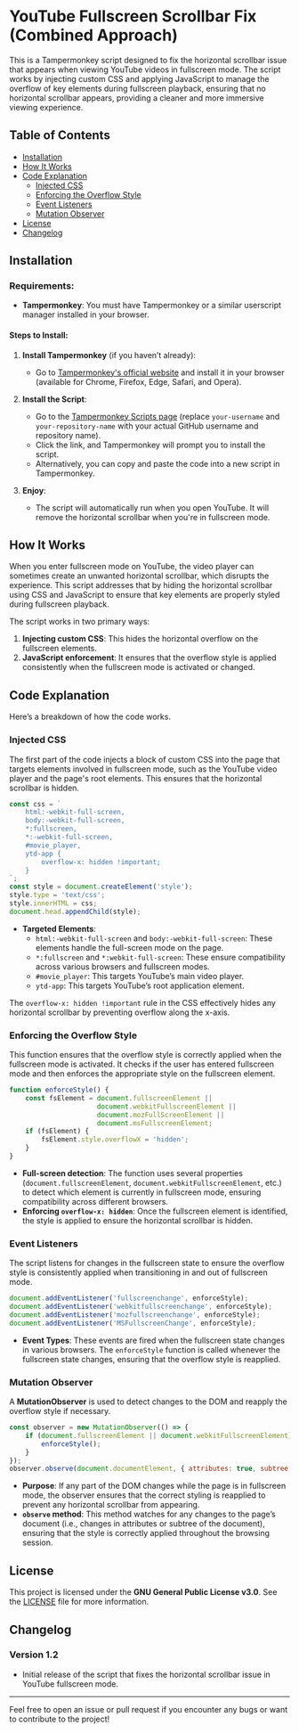 # YouTube Fullscreen Scrollbar Fix (Combined Approach)

This is a Tampermonkey script designed to fix the horizontal scrollbar issue that appears when viewing YouTube videos in fullscreen mode. The script works by injecting custom CSS and applying JavaScript to manage the overflow of key elements during fullscreen playback, ensuring that no horizontal scrollbar appears, providing a cleaner and more immersive viewing experience.

## Table of Contents
- [Installation](#installation)
- [How It Works](#how-it-works)
- [Code Explanation](#code-explanation)
  - [Injected CSS](#injected-css)
  - [Enforcing the Overflow Style](#enforcing-the-overflow-style)
  - [Event Listeners](#event-listeners)
  - [Mutation Observer](#mutation-observer)
- [License](#license)
- [Changelog](#changelog)

## Installation

### Requirements:
- **Tampermonkey**: You must have Tampermonkey or a similar userscript manager installed in your browser.

#### Steps to Install:
1. **Install Tampermonkey** (if you haven’t already):
   - Go to [Tampermonkey's official website](https://www.tampermonkey.net/) and install it in your browser (available for Chrome, Firefox, Edge, Safari, and Opera).
   
2. **Install the Script**:
   - Go to the [Tampermonkey Scripts page](https://github.com/your-username/your-repository-name/raw/main/youtube-fullscreen-scrollbar-fix.user.js) (replace `your-username` and `your-repository-name` with your actual GitHub username and repository name).
   - Click the link, and Tampermonkey will prompt you to install the script.
   - Alternatively, you can copy and paste the code into a new script in Tampermonkey.

3. **Enjoy**:
   - The script will automatically run when you open YouTube. It will remove the horizontal scrollbar when you're in fullscreen mode.

## How It Works

When you enter fullscreen mode on YouTube, the video player can sometimes create an unwanted horizontal scrollbar, which disrupts the experience. This script addresses that by hiding the horizontal scrollbar using CSS and JavaScript to ensure that key elements are properly styled during fullscreen playback.

The script works in two primary ways:
1. **Injecting custom CSS**: This hides the horizontal overflow on the fullscreen elements.
2. **JavaScript enforcement**: It ensures that the overflow style is applied consistently when the fullscreen mode is activated or changed.

## Code Explanation

Here’s a breakdown of how the code works.

### Injected CSS

The first part of the code injects a block of custom CSS into the page that targets elements involved in fullscreen mode, such as the YouTube video player and the page's root elements. This ensures that the horizontal scrollbar is hidden.

```javascript
const css = `
    html:-webkit-full-screen,
    body:-webkit-full-screen,
    *:fullscreen,
    *:-webkit-full-screen,
    #movie_player,
    ytd-app {
        overflow-x: hidden !important;
    }
`;
const style = document.createElement('style');
style.type = 'text/css';
style.innerHTML = css;
document.head.appendChild(style);
```

- **Targeted Elements**:
  - `html:-webkit-full-screen` and `body:-webkit-full-screen`: These elements handle the full-screen mode on the page.
  - `*:fullscreen` and `*:webkit-full-screen`: These ensure compatibility across various browsers and fullscreen modes.
  - `#movie_player`: This targets YouTube’s main video player.
  - `ytd-app`: This targets YouTube’s root application element.
  
The `overflow-x: hidden !important` rule in the CSS effectively hides any horizontal scrollbar by preventing overflow along the x-axis.

### Enforcing the Overflow Style

This function ensures that the overflow style is correctly applied when the fullscreen mode is activated. It checks if the user has entered fullscreen mode and then enforces the appropriate style on the fullscreen element.

```javascript
function enforceStyle() {
    const fsElement = document.fullscreenElement ||
                      document.webkitFullscreenElement ||
                      document.mozFullScreenElement ||
                      document.msFullscreenElement;
    if (fsElement) {
        fsElement.style.overflowX = 'hidden';
    }
}
```

- **Full-screen detection**: The function uses several properties (`document.fullscreenElement`, `document.webkitFullscreenElement`, etc.) to detect which element is currently in fullscreen mode, ensuring compatibility across different browsers.
- **Enforcing `overflow-x: hidden`**: Once the fullscreen element is identified, the style is applied to ensure the horizontal scrollbar is hidden.

### Event Listeners

The script listens for changes in the fullscreen state to ensure the overflow style is consistently applied when transitioning in and out of fullscreen mode.

```javascript
document.addEventListener('fullscreenchange', enforceStyle);
document.addEventListener('webkitfullscreenchange', enforceStyle);
document.addEventListener('mozfullscreenchange', enforceStyle);
document.addEventListener('MSFullscreenChange', enforceStyle);
```

- **Event Types**: These events are fired when the fullscreen state changes in various browsers. The `enforceStyle` function is called whenever the fullscreen state changes, ensuring that the overflow style is reapplied.

### Mutation Observer

A **MutationObserver** is used to detect changes to the DOM and reapply the overflow style if necessary.

```javascript
const observer = new MutationObserver(() => {
    if (document.fullscreenElement || document.webkitFullscreenElement) {
        enforceStyle();
    }
});
observer.observe(document.documentElement, { attributes: true, subtree: true });
```

- **Purpose**: If any part of the DOM changes while the page is in fullscreen mode, the observer ensures that the correct styling is reapplied to prevent any horizontal scrollbar from appearing.
- **`observe` method**: This method watches for any changes to the page’s document (i.e., changes in attributes or subtree of the document), ensuring that the style is correctly applied throughout the browsing session.

## License

This project is licensed under the **GNU General Public License v3.0**. See the [LICENSE](LICENSE) file for more information.

## Changelog

### Version 1.2
- Initial release of the script that fixes the horizontal scrollbar issue in YouTube fullscreen mode.

---

Feel free to open an issue or pull request if you encounter any bugs or want to contribute to the project!